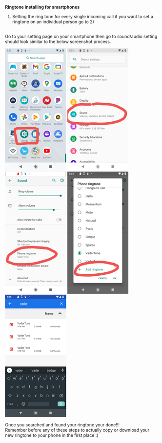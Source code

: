 <b>Ringtone installing for smartphones </b>
<br>
1) Setting the ring tone for every single incoming call if you want to set a ringtone on an individual person go to 2)

<br>
Go to your setting page on your smartphone then go to sound/audio setting should look similar to the below screenshot process.

<br>
<p float="left">
 <img src="../images/Screenshot_20201116-174256.png" width="200" height="400"> 
 <img src="../images/Screenshot_20201116-173323.png" width="200" height="400"> 
 <img src="../images/Screenshot_20201116-173413.png" width="200" height="400"> 
 <img src="../images/Screenshot_20201116-173442.png" width="200" height="400"> 
 <img src="../images/Screenshot_20201116-173516.png" width="200" height="400"> 
 </p>
 Once you searched and found your ringtone your done!!!
 <br>
 Remember before any of these steps to actually copy or download your new ringtone to your phone in the first place :)
 <br>
 
